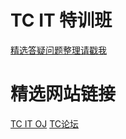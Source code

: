 # TC IT 特训班

[精选答疑问题整理请戳我](https://github.com/sandy2008/TC-IT-class/blob/master/selected_questions.md)

# 精选网站链接

[TC IT OJ](http://oj.tcfamilies.com)
[TC论坛](http://tcfamilies.com)
